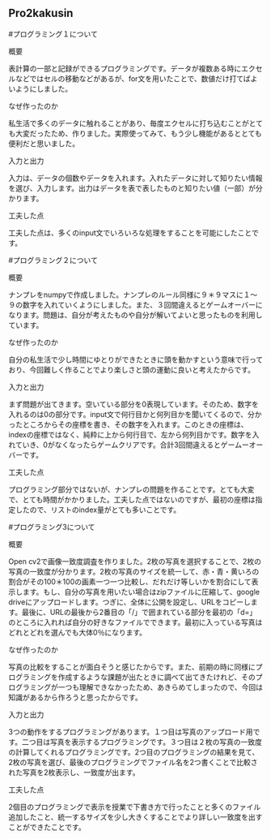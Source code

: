## Pro2kakusin

#プログラミング１について

概要

表計算の一部と記録ができるプログラミングです。データが複数ある時にエクセルなどではセルの移動などがあるが、for文を用いたことで、数値だけ打てばよいようにしました。

なぜ作ったのか

私生活で多くのデータに触れることがあり、毎度エクセルに打ち込むことがとても大変だったため、作りました。実際使ってみて、もう少し機能があるととても便利だと思いました。

入力と出力

入力は、データの個数やデータを入れます。入れたデータに対して知りたい情報を選び、入力します。出力はデータを表で表したものと知りたい値（一部）が分かります。

工夫した点

工夫した点は、多くのinput文でいろいろな処理をすることを可能にしたことです。



#プログラミング２について

概要

ナンプレをnumpyで作成しました。ナンプレのルール同様に９＊９マスに１～９の数字を入れていくようにしました。また、３回間違えるとゲームオーバーになります。問題は、自分が考えたものや自分が解いてよいと思ったものを利用しています。

なぜ作ったのか

自分の私生活で少し時間にゆとりができたときに頭を動かすという意味で行っており、今回難しく作ることでより楽しさと頭の運動に良いと考えたからです。

入力と出力

まず問題が出てきます。空いている部分を0表現しています。そのため、数字を入れるのは0の部分です。input文で何行目かと何列目かを聞いてくるので、分かったところからその座標を書き、その数字を入れます。このときの座標は、indexの座標ではなく、純粋に上から何行目で、左から何列目かです。数字を入れていき、0がなくなったらゲームクリアです。合計3回間違えるとゲームーオーバーです。

工夫した点

プログラミング部分ではないが、ナンプレの問題を作ることです。とても大変で、とても時間がかかりました。工夫した点ではないのですが、最初の座標は指定したので、リストのindex量がとても多いことです。


#プログラミング3について

概要

Open cv2で画像一致度調査を作りました。2枚の写真を選択することで、2枚の写真の一致度が分かります。2枚の写真のサイズを統一して、赤・青・黄いろの割合がその100＊100の画素一つ一つ比較し、だれだけ等しいかを割合にして表示します。もし、自分の写真を用いたい場合はzipファイルに圧縮して、google driveにアップロードします。つぎに、全体に公開を設定し、URLをコピーします。最後に、URLの最後から2番目の「/」で囲まれている部分を最初の「d=」のところに入れれば自分の好きなファイルでできます。最初に入っている写真はどれとどれを選んでも大体0％になります。

なぜ作ったのか

写真の比較をすることが面白そうと感じたからです。また、前期の時に同様にプログラミングを作成するような課題が出たときに調べて出てきたけれど、そのプログラミングが一つも理解できなかったため、あきらめてしまったので、今回は知識があるから作ろうと思ったからです。

入力と出力

3つの動作をするプログラミングがあります。１つ目は写真のアップロード用です。二つ目は写真を表示するプログラミングです。３つ目は２枚の写真の一致度の計算してくれるプログラミングです。2つ目のプログラミングの結果を見て、2枚の写真を選び、最後のプログラミングでファイル名を2つ書くことで比較された写真を2枚表示し、一致度が出ます。

工夫した点

2個目のプログラミングで表示を授業で下書き方で行ったことと多くのファイル追加したこと、統一するサイズを少し大きくすることでより詳しい一致度を出すことができたことです。
